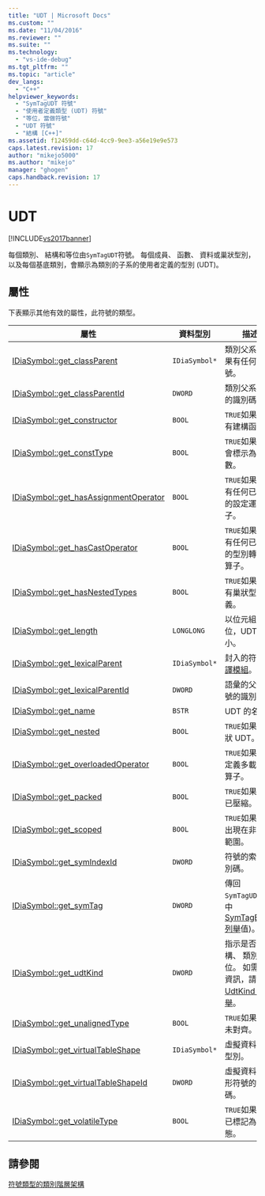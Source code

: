 ```yaml
---
title: "UDT | Microsoft Docs"
ms.custom: ""
ms.date: "11/04/2016"
ms.reviewer: ""
ms.suite: ""
ms.technology: 
  - "vs-ide-debug"
ms.tgt_pltfrm: ""
ms.topic: "article"
dev_langs: 
  - "C++"
helpviewer_keywords: 
  - "SymTagUDT 符號"
  - "使用者定義類型 (UDT) 符號"
  - "等位，當做符號"
  - "UDT 符號"
  - "結構 [C++]"
ms.assetid: f12459dd-c64d-4cc9-9ee3-a56e19e9e573
caps.latest.revision: 17
author: "mikejo5000"
ms.author: "mikejo"
manager: "ghogen"
caps.handback.revision: 17
---
```

# UDT
[!INCLUDE[vs2017banner](../../code-quality/includes/vs2017banner.md)]

每個類別、 結構和等位由`SymTagUDT`符號。  每個成員、 函數、 資料或巢狀型別，以及每個基底類別，會顯示為類別的子系的使用者定義的型別 \(UDT\)。  
  
## 屬性  
 下表顯示其他有效的屬性，此符號的類型。  
  
|屬性|資料型別|描述|  
|--------|----------|--------|  
|[IDiaSymbol::get\_classParent](../Topic/IDiaSymbol::get_classParent.md)|`IDiaSymbol*`|類別父系，如果有任何符號。|  
|[IDiaSymbol::get\_classParentId](../Topic/IDiaSymbol::get_classParentId.md)|`DWORD`|類別父系符號的識別碼。|  
|[IDiaSymbol::get\_constructor](../../debugger/debug-interface-access/idiasymbol-get-constructor.md)|`BOOL`|`TRUE`如果 UDT 有建構函式。|  
|[IDiaSymbol::get\_constType](../../debugger/debug-interface-access/idiasymbol-get-consttype.md)|`BOOL`|`TRUE`如果 UDT 會標示為常數。|  
|[IDiaSymbol::get\_hasAssignmentOperator](../../debugger/debug-interface-access/idiasymbol-get-hasassignmentoperator.md)|`BOOL`|`TRUE`如果 UDT 有任何已定義的設定運算子。|  
|[IDiaSymbol::get\_hasCastOperator](../Topic/IDiaSymbol::get_hasCastOperator.md)|`BOOL`|`TRUE`如果 UDT 有任何已定義的型別轉換運算子。|  
|[IDiaSymbol::get\_hasNestedTypes](../Topic/IDiaSymbol::get_hasNestedTypes.md)|`BOOL`|`TRUE`如果 UDT 有巢狀型別定義。|  
|[IDiaSymbol::get\_length](../../debugger/debug-interface-access/idiasymbol-get-length.md)|`LONGLONG`|以位元組為單位，UDT 的大小。|  
|[IDiaSymbol::get\_lexicalParent](../../debugger/debug-interface-access/idiasymbol-get-lexicalparent.md)|`IDiaSymbol*`|封入的符號[編譯模組](../../debugger/debug-interface-access/compiland.md)。|  
|[IDiaSymbol::get\_lexicalParentId](../../debugger/debug-interface-access/idiasymbol-get-lexicalparentid.md)|`DWORD`|語彙的父代符號的識別碼。|  
|[IDiaSymbol::get\_name](../Topic/IDiaSymbol::get_name.md)|`BSTR`|UDT 的名稱。|  
|[IDiaSymbol::get\_nested](../../debugger/debug-interface-access/idiasymbol-get-nested.md)|`BOOL`|`TRUE`如果在巢狀 UDT。|  
|[IDiaSymbol::get\_overloadedOperator](../../debugger/debug-interface-access/idiasymbol-get-overloadedoperator.md)|`BOOL`|`TRUE`如果 UDT 定義多載的運算子。|  
|[IDiaSymbol::get\_packed](../Topic/IDiaSymbol::get_packed.md)|`BOOL`|`TRUE`如果 UDT 已壓縮。|  
|[IDiaSymbol::get\_scoped](../../debugger/debug-interface-access/idiasymbol-get-scoped.md)|`BOOL`|`TRUE`如果 UDT 出現在非語彙範圍。|  
|[IDiaSymbol::get\_symIndexId](../../debugger/debug-interface-access/idiasymbol-get-symindexid.md)|`DWORD`|符號的索引識別碼。|  
|[IDiaSymbol::get\_symTag](../Topic/IDiaSymbol::get_symTag.md)|`DWORD`|傳回`SymTagUDT` \(其中[SymTagEnum 列舉](../../debugger/debug-interface-access/symtagenum.md)值\)。|  
|[IDiaSymbol::get\_udtKind](../../debugger/debug-interface-access/idiasymbol-get-udtkind.md)|`DWORD`|指示是否為結構、 類別或等位。 如需詳細資訊，請參閱[UdtKind 列舉](../../debugger/debug-interface-access/udtkind.md)。|  
|[IDiaSymbol::get\_unalignedType](../../debugger/debug-interface-access/idiasymbol-get-unalignedtype.md)|`BOOL`|`TRUE`如果 UDT 未對齊。|  
|[IDiaSymbol::get\_virtualTableShape](../../debugger/debug-interface-access/idiasymbol-get-virtualtableshape.md)|`IDiaSymbol*`|虛擬資料表的型別。|  
|[IDiaSymbol::get\_virtualTableShapeId](../../debugger/debug-interface-access/idiasymbol-get-virtualtableshapeid.md)|`DWORD`|虛擬資料表圖形符號的識別碼。|  
|[IDiaSymbol::get\_volatileType](../../debugger/debug-interface-access/idiasymbol-get-volatiletype.md)|`BOOL`|`TRUE`如果 UDT 已標記為靜態。|  
  
## 請參閱  
 [符號類型的類別階層架構](../../debugger/debug-interface-access/class-hierarchy-of-symbol-types.md)
